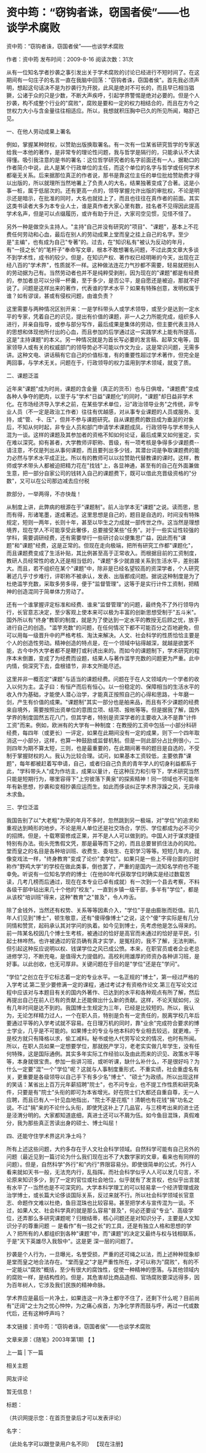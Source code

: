 # 资中筠：“窃钩者诛，窃国者侯”——也谈学术腐败

资中筠：“窃钩者诛，窃国者侯”——也谈学术腐败

作者：资中筠   发布时间：2009-8-16    阅读次数：31次

从有一位知名学者抄袭之事引发出关于学术腐败的讨论已经进行不短时间了。在这期间有一句庄子的名言一直在我脑中回荡："窃钩者诛，窃国者侯"。首先我必须声明，想起这句话决不是为抄袭行为开脱，此风是绝对不可长的，而且早已相当猖獗，公诸于众的只是少数，不断大声疾呼，引起学界警惕是绝对必要的。但是个人抄袭，构不成整个行业的"腐败"，腐败是要和一定的权力相结合的，而且在方今之世权力大小与含金量往往相适应。所以，我想就积压胸中已久的所见所闻，略舒己见。



一、在他人劳动成果上署名



例如，掌握某种财权，以赞助出版换取署名。有一次有一位某省研究哲学的专家送给我一本他的著作，是非常专的理论性问题，我与哲学是隔行的，只能承认不大读得懂。吸引我注意的是书的署名：这位哲学研究者的名字前面还有一人，据勒口的作者简介中说，此人是某个行政单位的主任，而这个单位的名字与哲学或任何学术都毫无关系。后来据那位真正的作者说，那书是靠这位主任的单位批给赞助费才得以出版的，所以就理所当然地署上了负责人的大名，结果独著变成了合著。这是小事一桩，属于低层次的。还有更高一点的，领导掌握允许出版的审批权，不论是明示还是暗示，在批准的同时，大名也就挂上了，而且也往往在真作者的前面。其实这类书读者大多为本专业人士，谁是真作者大家心里有数，挂名者不见得因此提高学术名声，但是可以点缀履历，或许有助于升迁，大家司空见惯，见怪不怪了。



另外一种是做空头主持人。"主持"自己并没有研究的"项目"、"课题"，基本上不花费任何劳动和心血，最后在别人的劳动成果上堂而皇之挂上自己的名字。至少是"主编"，也有成为自己"专著"的。过去，在"知识私有"被认为反动的年月，有"一技之长"的"笔杆子"奉命写文章，根本不敢想署名问题，不过此类文章大多谈不到学术性，成书的较少。但是，在知识产权、著作权已经明晰的今天，出现在正经八百的"学术界"，性质就不一样。这种做法连花力气抄都不需要，轻易就把别人的劳动据为己有。当然劳动者也并不是纯粹受剥削，因为现在的"课题"都是有经费的，参加者总可以分得一杯羹，至于多少，是否公平，是自愿还是被迫，那就不好说了。问题是这样出来的著作，代表谁的学术水平？如果有特殊创意，发明权属于谁？如有谬误，甚或有侵权问题，由谁负责？



这里需要与两种情况区别开来：一是学科带头人或学术领导，或至少是达到一定水平的专家，凭着自己的识见，提出有价值的课题，非一人之力所能完成，组织多人进行，并亲自指导，或参与部分写作，最后成果是集体的劳动，但主要代表主持人的思想和体现他所付出的心血，而且参加的后学通过这一实践学术上能有所提高，这是"主持课题"的本义。另一种情况就是为首长写必要的发言稿、起草文电等，国家领导人或有关的权威部门的领导势必不可能以作文为业，这是常识问题，无需多讲。这种文电、讲话稿有它自己的价值标准，有的重要性超过学术著作，但完全是两回事，与学术无关。问题在于，行政领导的权力滥用到学术领域，就变了质。



二、课题泛滥



近年来"课题"成为时尚，课题的含金量（真正的货币）也与日俱增，"课题费"变成各种人争夺的肥肉，以至于与"学术"日益"课题化"的同时，"课题"却日益非学术化。在市场经济导入学术之前，在某些学术单位，沿"政治领导业务"之传统，非专业人员（不一定是政治工作者）往往有优越感，对从事专业课题的人员或服务、支持，或"管、卡、压"，但并不参与课题研究。自从课题费的数目成为垂涎的对象后，不知从何时起，非专业人员和部门申请学术课题成凤，行政领导与学术带头人混为一谈。这样的课题及其参加者的资格不知如何论证，最后成果又如何鉴定，实在难以深究。抑有甚者，大学教师评职称、晋级，有一项考核是争得多少课题费--请注意，不仅是列出从事何课题，而且要列出多少钱，其潜台词是争取课题费的能力必然与学术水平成正比。所以有的教师可以以拉赞助代替教课的课时。这样，教师或学术带头人都被迫把精力花在"找钱"上，各显神通，甚至有的自己在外面兼做生意，把一部分自家公司的钱转入自己的课题费下，既可以借此充晋级资格的"分数"，又可以在公司那边减去应付税



款部分，一举两得，不亦快哉！



从制度上讲，此弊病的根源在于"课题制"。前人治学本无"课题"之说。读而思，思而有得，形诸笔墨，遂成著述。这里思想是自己的，题目是自选的，时间没有特殊规定，短则一两年，长则十年，甚至以毕生之力成就一部传世之作。这当然是理想境界，现在学人不可能享受此奢侈，总要接受某些"任务"。对于一些实证性较强的学科，需要调研经费，还有需要举行一些研讨会以便集思广益，因此而有"课题"和"课题"经费，这是正常的。但现在走向极端，把所有研究工作都"课题化"，而且课题费变成了生活补贴，其比例甚至高于正常收入。而根据目前的工资制度，教研人员经常性的收入还是相当低的，"课题"多少就直接关系到生活水平，差别甚大。而且，若不组织在某个"课题"中，除非是已经名望较高的资深学者，个人研究著述几乎寸步难行，评职称不被承认，发表、出版都成问题。据说这种制度是为了杜绝滥竽充数，采取多劳多得，便于"监督管理"。这等于是实行计件工资制，把精神的创造混同于简单体力劳动了。



还有一个谁掌握评定标准和经费、谁来"监督管理"的问题，最终免不了外行领导内行，长官意志决定，至少客观上使本来可以极为丰富的创新思想受制于"五斗米"。国外所以有"终身"教职的制度，就是为了使达到一定水平的教授无后顾之忧，放手进行自己的创造。"滥竽充数"的问题，在任何情况下都不可能百分之百地避免，但可以用每一级晋升中的严格考核、淘汰来解决。人文、社会科学的性质恰恰主要是个人的创造性劳动。精神创造的特点是，在一个领域中钻得越深，就越是欲罢不能，古今中外大学者都不是鞭打或利诱出来的。而如今的课题制下，学术研究的程序本末倒置，变成了为经费而设题，结果人与著作滥竽充数的问题更为严重。此中内情，倘深究下去，盘根错节，非本文所能尽述。



这里并非一概否定"课题"与适当的课题经费。问题在于在人文领域内一个学者的收入以何为主。孟子曰：有恒产而后有恒心。以一份稳定的、保障相当的生活水平的收入作为基础，才能使人潜心治学，才能真正按照自己的心得和思路，十年磨一剑，产生有价值的成果。"课题制"其实一部分也是舶来品，而且有不少课题的经费来自境外，需要按照出资单位的意图立项、结项、报帐等等。但是据我了解，国外学界的制度固然五花八门，但其学者，特别是资深学者的主要收入决不是靠"计件工资"而来。例如，欧洲有的大学有一种制度：在教授的工资中包括一小部分科研经费，每四年（或更长）一评定，如果在此期间没有一定的成果，则下一个四年取消这一小部分，这样，也算一种鼓励或监督机制。但是一则此部分占比例很小，二则四年为期不算太短，三则，也是最重要的，在此期间著书的题目是自选的，不受制于掌握财权的人。我认为比较合理。试问，如果基本工资较低，主要依靠"课题"，每年都被赶着写申请，自己，或者归自己负责的青年学人的切身利益都系于此，"学科带头人"成为作坊主，成果以量计，在这种压力和引导下，学术研究当然只能是短期行为，哪里容得下"上穷彼落下黄泉"的探索精神！同一领域也不可能年年有新思想，抄袭和变相抄袭应运而生。如此而侈谈纠正学术界浮躁之风，无异缘木求鱼。



三、学位泛滥



我国告别了以"大老粗"为荣的年月不多时，忽然跳到另一极端，对"学位"的追求和重视达到畸形的地步。不论是用人单位还是社交场合，学历、学位都成为必不可少的招牌。但是，十载寒窗修成正果，并不是人人可以做到的。中国人对于谋求捷径特别有办法。街头兜售假文凭，那是最等而下之的，而且总要冒抓住法办的风险。堂而皇之的名目是各种培训班、收费生、委培生、在职学习等等。短短几年内，就像变戏法一样，"终身教育"变成了论价"卖学位"。如果只是一些上不得台面的旧时称作"野鸡大学"的学校在做此类事，倒也罢了，严重的是国内一流知名学府也不能幸免。听说有一位知名学府的博士（在他80年代获取学位时确实是经过数载苦读，几考几榜而后通过，现在在本专业已卓有成就）有一次到一个县去考察，不料各级干部中钻出来几十个他的"校友"，一直到乡镇一级干部，多半有"学位"，都是从该校"培训班"得来，这种"教育"之"普及"，令人咋舌。



除了金钱外，当然还有权势、关系等等因素介入，"学位"于是由膨胀而贬值。前几年人们见到"博士"，顿生敬意，还有"傻得像博士"之说，这个"傻"字实际是有几分同情和赞赏，起码承认其对学问的执着。如今见到博士，先考虑他是怎么得来的。前一阵某名校因几个博士生考核，被通过的恰好是高官而未通过的恰好是平民，引起士林哗然。也许被通过的官员确有真才实学，是冤枉的，我不了解，无法判断。但引起这种反应说明以权、钱谋学位之风已成公愤。本来，在职官员或者企业老总进修学习，不断充电，是值得大力提倡的。高校利用雄厚的师资办各种讲习班，是好事。以此创收，也无可厚非。关键问题在于目的是"学位"还是在"学问"。



"学位"之创立在于它标志着一定的专业水平。一名正规的"博士"，第一经过严格的入学考试.第二至少要修满一定的课程，通过考试才有资格作论文.第三在写论文过程中应该对与本题目有关的国内外著作、已达到的水平和各种观点有所了解，然后再提出自己在前人已有的贡献上还能做出什么新的贡献。这样，不论天赋如何，没有几年时间是达不到的。我国博士生规定为三年，已经是比较短的。所以，我认为，无论怎样精力过人，一个在职人员，特别是负有一定责任的，脱离学校几年后要通过平等的入学考试就不容易。在日理万机的同时，靠"业余"完成符合要求的博士学业，几乎是不可能的。如果博士的专业与他本科的专业相去较远，就更难。于是校方就只有降格以求，偷工减料。秘书或他人代劳写论文的情况，也时有所闻。所以，在职人员如果一定想要学位，那就脱产学习，老老实实做几年学生，没有任何特殊，这是国际通例。其实多年实际工作经验以及由此而来的识见、政策水平等等，本身就很宝贵。参加一些讲习班，或听听课，缺什么补什么，不是很好吗？为什么一定要"混"一个"学位"呢？这就与人事制度重形式、不重实绩，社会重虚名有关，更重要是各级领导以自己手下有多少名"博士"、"硕士"为政绩。所以出现这样的笑话：某省出上百万元年薪招聘"院士"，也不问专业，也不提工作性质和研究条件，只要是有"院士"头衔的即可为本省增光。好在院士们大都还自重自尊，无一人应聘，而且已有人一针见血地指出，"院士不是花瓶"！清朝也有花钱"捐"功名之说。不过"捐"来的不论什么头衔，即使凭这补上了几品官，与三榜考出来的进士还是泾渭分明的。大家都知道底细，真进士还可以不屑为伍。如今鱼目混珠，真假难分，我为那些真正苦读出身的硕士、博士叫屈！



四、还能守住学术界这片净土吗？



所有上述这些问题，大约多存在于人文社会科学领域。自然科学可能有自己另外的问题（最近见到一篇讨论为什么我们现在出不了大数学家的文章，看来也有同样的问题）。但是，自然科学"外行"和"内行"界限容易分。即使很简单的公式，外行人看来就如天书一般，无法充内行，乱指挥。而社会科学似乎人人可以发几句言，不论原来知识多少，到了一定的官位或社会地位，似乎就有了发言权，也似乎出言就有水平了--当然也是不可深究的。大学本科学理工的可以轻易拿一个经济管理或政治学博士，或长篇大论侈谈国际关系，反过来就不行。所以社会科学领域长官意志、命题作文难以杜绝，鱼目混珠也比较容易。甚至把学术与宣传混为一谈。不过，如果人文、社会科学真的就是那么容易"普及"，何必还要设"专业"、高级学位，还弄那么多研究课题呢？归根结蒂，核心问题还是对知识分子，主要是人文知识分子的尊重问题 － 是看作"有一技之长"的工具，还是有独立人格和思想的学人？把所有的人都组织到各种"课题"中，而"课题"的决定又最终与权与钱相联系，于是"天下英雄尽入我彀中"。这是更 深一层的问题了。



抄袭是个人行为，一旦曝光，名誉受损，严重的还可绳之以法，而上述种种现象却是堂而皇之地合法存在。"堂而皇之"才是严重性所在，才可以称为"腐败"，有的不一定能以"腐败"概括，至少有很大的腐蚀性，促使一种精神的堕落。与其他领域内的腐败一样，是结构性的。但是，其危害却比商品造假、官场腐败要深远得多，因为百年树人，它涉及我们民族的精神命脉。



学术界应是最后一片净土，如果连这一片净土都守不住了，还剩下什么呢？目前尚有"迂阔"之士为之忧心忡忡，为之痛心疾首，为净化学界而鼓与呼，再过一代或数代后，还有这种呼声吗？

  本文链接：资中筠：“窃钩者诛，窃国者侯”——也谈学术腐败

  文章来源：《随笔》2003年第1期 【 】

上一篇 | 下一篇

 相关主题

 网友评论

暂无信息！

标题：

 （共识网提示您：在首页登录后才可以发表评论）

名字：

 （此处名字可以跟登录用户名不同） 【现在注册】

   